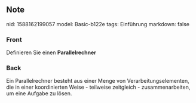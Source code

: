 ## Note
nid: 1588162199057
model: Basic-b122e
tags: Einführung
markdown: false

### Front
Definieren Sie einen <b>Parallelrechner</b>

### Back
Ein Parallelrechner besteht aus einer Menge von Verarbeitungselementen, die in einer koordinierten Weise - teilweise zeitgleich - zusammenarbeiten, um eine Aufgabe zu lösen.
